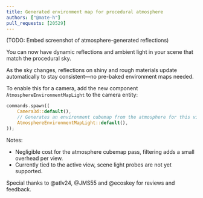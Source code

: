 ```yaml
---
title: Generated environment map for procedural atmosphere
authors: ["@mate-h"]
pull_requests: [20529]
---
```


(TODO: Embed screenshot of atmosphere-generated reflections)

You can now have dynamic reflections and ambient light in your scene that match the procedural sky.

As the sky changes, reflections on shiny and rough materials update automatically to stay consistent—no pre-baked environment maps needed.

To enable this for a camera, add the new component `AtmosphereEnvironmentMapLight` to the camera entity:

```rust
commands.spawn((
    Camera3d::default(),
    // Generates an environment cubemap from the atmosphere for this view
    AtmosphereEnvironmentMapLight::default(),
));
```

Notes:

- Negligible cost for the atmosphere cubemap pass, filtering adds a small overhead per view.
- Currently tied to the active view, scene light probes are not yet supported.

Special thanks to @atlv24, @JMS55 and @ecoskey for reviews and feedback.

